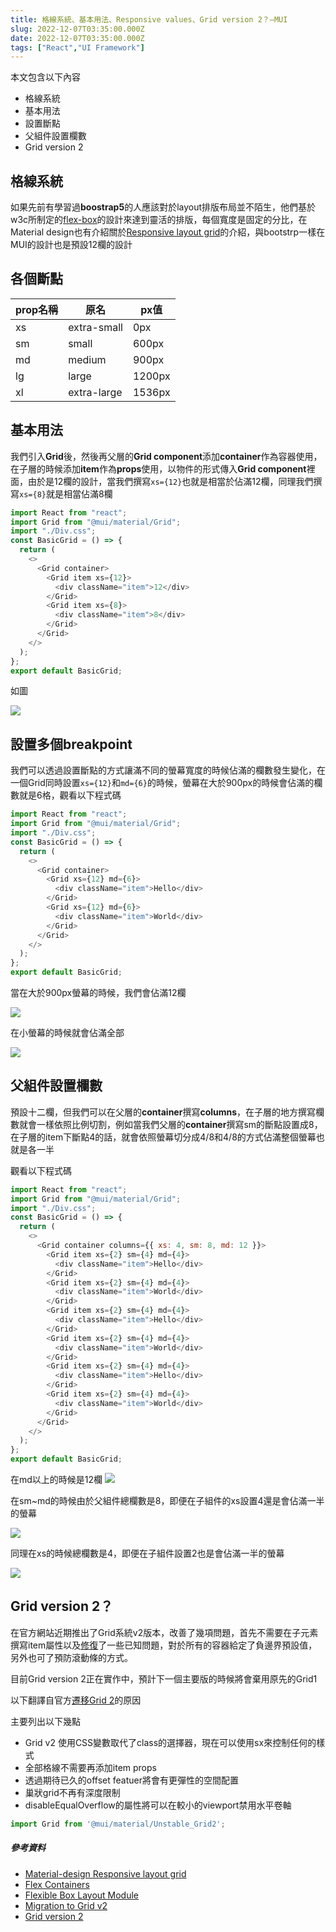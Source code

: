 ```yaml
---
title: 格線系統、基本用法、Responsive values、Grid version 2？—MUI
slug: 2022-12-07T03:35:00.000Z
date: 2022-12-07T03:35:00.000Z
tags: ["React","UI Framework"]
---
```


本文包含以下內容

- 格線系統
- 基本用法
- 設置斷點
- 父組件設置欄數
- Grid version 2

## 格線系統

如果先前有學習過**boostrap5**的人應該對於layout排版布局並不陌生，他們基於w3c所制定的[flex-box](https://www.w3.org/TR/css-flexbox-1/)的設計來達到靈活的排版，每個寬度是固定的分比，在Material design也有介紹關於[Responsive layout grid](https://material.io/design/layout/responsive-layout-grid.html)的介紹，與bootstrp一樣在MUI的設計也是預設12欄的設計

## 各個斷點

| prop名稱 | 原名        | px值   |
| -------- | ----------- | ------ |
| xs       | extra-small | 0px    |
| sm       | small       | 600px  |
| md       | medium      | 900px  |
| lg       | large       | 1200px |
| xl       | extra-large | 1536px |


## 基本用法

我們引入**Grid**後，然後再父層的**Grid component**添加**container**作為容器使用，在子層的時候添加**item**作為**props**使用，以物件的形式傳入**Grid component**裡面，由於是12欄的設計，當我們撰寫`xs={12}`也就是相當於佔滿12欄，同理我們撰寫`xs={8}`就是相當佔滿8欄

```javascript
import React from "react";
import Grid from "@mui/material/Grid";
import "./Div.css";
const BasicGrid = () => {
  return (
    <>
      <Grid container>
        <Grid item xs={12}>
          <div className="item">12</div>
        </Grid>
        <Grid item xs={8}>
          <div className="item">8</div>
        </Grid>
      </Grid>
    </>
  );
};
export default BasicGrid;
```

如圖

![](https://i.imgur.com/5EHxhvV.png)

## 設置多個breakpoint

我們可以透過設置斷點的方式讓滿不同的螢幕寬度的時候佔滿的欄數發生變化，在一個Grid同時設置`xs={12}`和`md={6}`的時候，螢幕在大於900px的時候會佔滿的欄數就是6格，觀看以下程式碼

```javascript
import React from "react";
import Grid from "@mui/material/Grid";
import "./Div.css";
const BasicGrid = () => {
  return (
    <>
      <Grid container>
        <Grid xs={12} md={6}>
          <div className="item">Hello</div>
        </Grid>
        <Grid xs={12} md={6}>
          <div className="item">World</div>
        </Grid>
      </Grid>
    </>
  );
};
export default BasicGrid;

```

當在大於900px螢幕的時候，我們會佔滿12欄

![](https://i.imgur.com/23oMtLe.png)

在小螢幕的時候就會佔滿全部

![](https://i.imgur.com/NaXy90m.png)

## 父組件設置欄數

預設十二欄，但我們可以在父層的**container**撰寫**columns**，在子層的地方撰寫欄數就會一樣依照比例切割，例如當我們父層的**container**撰寫sm的斷點設置成8，在子層的item下斷點4的話，就會依照螢幕切分成4/8和4/8的方式佔滿整個螢幕也就是各一半

觀看以下程式碼

```javascript
import React from "react";
import Grid from "@mui/material/Grid";
import "./Div.css";
const BasicGrid = () => {
  return (
    <>
      <Grid container columns={{ xs: 4, sm: 8, md: 12 }}>
        <Grid item xs={2} sm={4} md={4}>
          <div className="item">Hello</div>
        </Grid>
        <Grid item xs={2} sm={4} md={4}>
          <div className="item">World</div>
        </Grid>
        <Grid item xs={2} sm={4} md={4}>
          <div className="item">Hello</div>
        </Grid>
        <Grid item xs={2} sm={4} md={4}>
          <div className="item">World</div>
        </Grid>
        <Grid item xs={2} sm={4} md={4}>
          <div className="item">Hello</div>
        </Grid>
        <Grid item xs={2} sm={4} md={4}>
          <div className="item">World</div>
        </Grid>
      </Grid>
    </>
  );
};
export default BasicGrid;
```

在md以上的時候是12欄
![](https://i.imgur.com/Ar3ToDw.png)

在sm~md的時候由於父組件總欄數是8，即便在子組件的xs設置4還是會佔滿一半的螢幕

![](https://i.imgur.com/oVn1UL7.png)

同理在xs的時候總欄數是4，即便在子組件設置2也是會佔滿一半的螢幕

![](https://i.imgur.com/hLyeWDI.png)

## Grid version 2？

在官方網站近期推出了Grid系統v2版本，改善了幾項問題，首先不需要在子元素撰寫item屬性以及[修復](https://github.com/mui/material-ui/pull/32746)了一些已知問題，對於所有的容器給定了負邊界預設值，另外也可了預防滾動條的方式。

目前Grid version 2正在實作中，預計下一個主要版的時候將會棄用原先的Grid1

以下翻譯自官方[遷移Grid 2](https://mui.com/zh/material-ui/migration/migration-grid-v2/)的原因

主要列出以下幾點

- Grid v2 使用CSS變數取代了class的選擇器，現在可以使用sx來控制任何的樣式
- 全部格線不需要再添加item props
- 透過期待已久的offset featuer將會有更彈性的空間配置
- 巢狀grid不再有深度限制
- disableEqualOverflow的屬性將可以在較小的viewport禁用水平卷軸

```javascript
import Grid from '@mui/material/Unstable_Grid2';
```



##### 參考資料

- [Material-design Responsive layout grid](https://material.io/design/layout/responsive-layout-grid.html)
- [Flex Containers](https://www.w3.org/TR/css-flexbox-1/#flex-containers)
- [Flexible Box Layout Module](https://www.w3.org/TR/css-flexbox-1/)
- [Migration to Grid v2](https://mui.com/zh/material-ui/migration/migration-grid-v2/)
- [Grid version 2](https://mui.com/zh/material-ui/react-grid2/)